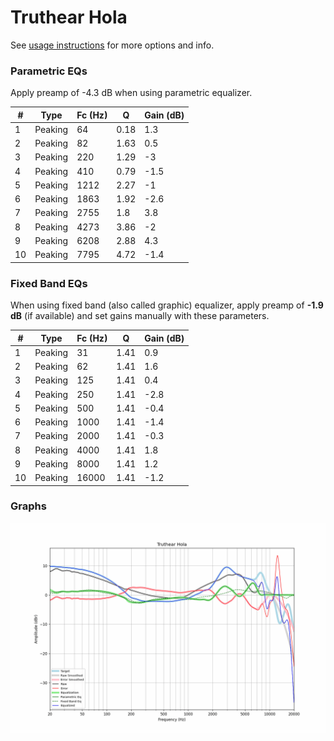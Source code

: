 # Truthear Hola
See [usage instructions](https://github.com/jaakkopasanen/AutoEq#usage) for more options and info.

### Parametric EQs
Apply preamp of -4.3 dB when using parametric equalizer.

|   # | Type    |   Fc (Hz) |    Q |   Gain (dB) |
|-----|---------|-----------|------|-------------|
|   1 | Peaking |        64 | 0.18 |         1.3 |
|   2 | Peaking |        82 | 1.63 |         0.5 |
|   3 | Peaking |       220 | 1.29 |        -3   |
|   4 | Peaking |       410 | 0.79 |        -1.5 |
|   5 | Peaking |      1212 | 2.27 |        -1   |
|   6 | Peaking |      1863 | 1.92 |        -2.6 |
|   7 | Peaking |      2755 | 1.8  |         3.8 |
|   8 | Peaking |      4273 | 3.86 |        -2   |
|   9 | Peaking |      6208 | 2.88 |         4.3 |
|  10 | Peaking |      7795 | 4.72 |        -1.4 |

### Fixed Band EQs
When using fixed band (also called graphic) equalizer, apply preamp of **-1.9 dB** (if available) and set gains manually with these parameters.

|   # | Type    |   Fc (Hz) |    Q |   Gain (dB) |
|-----|---------|-----------|------|-------------|
|   1 | Peaking |        31 | 1.41 |         0.9 |
|   2 | Peaking |        62 | 1.41 |         1.6 |
|   3 | Peaking |       125 | 1.41 |         0.4 |
|   4 | Peaking |       250 | 1.41 |        -2.8 |
|   5 | Peaking |       500 | 1.41 |        -0.4 |
|   6 | Peaking |      1000 | 1.41 |        -1.4 |
|   7 | Peaking |      2000 | 1.41 |        -0.3 |
|   8 | Peaking |      4000 | 1.41 |         1.8 |
|   9 | Peaking |      8000 | 1.41 |         1.2 |
|  10 | Peaking |     16000 | 1.41 |        -1.2 |

### Graphs
![](./Truthear%20Hola.png)

